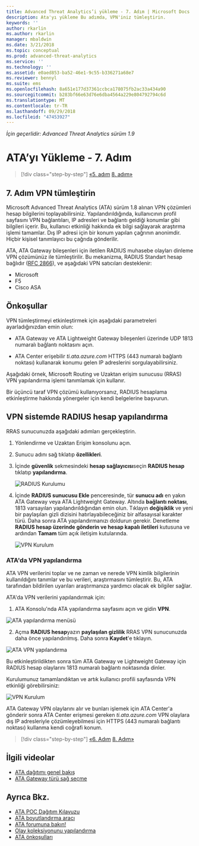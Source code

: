```yaml
---
title: Advanced Threat Analytics’i yükleme - 7. Adım | Microsoft Docs
description: Ata'yı yükleme Bu adımda, VPN'iniz tümleştirin.
keywords: ''
author: rkarlin
ms.author: rkarlin
manager: mbaldwin
ms.date: 3/21/2018
ms.topic: conceptual
ms.prod: advanced-threat-analytics
ms.service: ''
ms.technology: ''
ms.assetid: e0aed853-ba52-46e1-9c55-b336271a68e7
ms.reviewer: bennyl
ms.suite: ems
ms.openlocfilehash: 8a651e177d37361ccbca178075fb2ac33a434a90
ms.sourcegitcommit: b283bf66e63d76e6dba4564a229e804792794c6d
ms.translationtype: MT
ms.contentlocale: tr-TR
ms.lasthandoff: 09/29/2018
ms.locfileid: "47453927"
---
```

*İçin geçerlidir: Advanced Threat Analytics sürüm 1.9*



# <a name="install-ata---step-7"></a>ATA’yı Yükleme - 7. Adım

> [!div class="step-by-step"]
> [«5. adım](install-ata-step5.md)
> [8. adım»](install-ata-step7.md)

## <a name="step-7-integrate-vpn"></a>7. Adım VPN tümleştirin

Microsoft Advanced Threat Analytics (ATA) sürüm 1.8 alınan VPN çözümleri hesap bilgilerini toplayabilirsiniz. Yapılandırıldığında, kullanıcının profil sayfasını VPN bağlantıları, IP adresleri ve bağlantı geldiği konumlar gibi bilgileri içerir. Bu, kullanıcı etkinliği hakkında ek bilgi sağlayarak araştırma işlemi tamamlar. Dış IP adresi için bir konum yapılan çağrının anonimdir. Hiçbir kişisel tanımlayıcı bu çağrıda gönderilir.

ATA, ATA Gateway bileşenleri için iletilen RADIUS muhasebe olayları dinleme VPN çözümünüz ile tümleştirilir. Bu mekanizma, RADIUS Standart hesap bağlıdır ([RFC 2866](https://tools.ietf.org/html/rfc2866)), ve aşağıdaki VPN satıcıları desteklenir:

-   Microsoft
-   F5
-   Cisco ASA

## <a name="prerequisites"></a>Önkoşullar

VPN tümleştirmeyi etkinleştirmek için aşağıdaki parametreleri ayarladığınızdan emin olun:

-   ATA Gateway ve ATA Lightweight Gateway bileşenleri üzerinde UDP 1813 numaralı bağlantı noktasını açın.

-   ATA Center erişebilir *ti.ata.azure.com* HTTPS (443 numaralı bağlantı noktası) kullanarak konumu gelen IP adreslerini sorgulayabilirsiniz.

Aşağıdaki örnek, Microsoft Routing ve Uzaktan erişim sunucusu (RRAS) VPN yapılandırma işlemi tanımlamak için kullanır.

Bir üçüncü taraf VPN çözümü kullanıyorsanız, RADIUS hesaplama etkinleştirme hakkında yönergeler için kendi belgelerine başvurun.

## <a name="configure-radius-accounting-on-the-vpn-system"></a>VPN sistemde RADIUS hesap yapılandırma

RRAS sunucunuzda aşağıdaki adımları gerçekleştirin.
 
1.  Yönlendirme ve Uzaktan Erişim konsolunu açın.
2.  Sunucu adını sağ tıklatıp **özellikleri**.
3.  İçinde **güvenlik** sekmesindeki **hesap sağlayıcısı**seçin **RADIUS hesap** tıklatıp **yapılandırma**.

    ![RADIUS Kurulumu](./media/radius-setup.png)

4.  İçinde **RADIUS sunucusu Ekle** penceresinde, tür **sunucu adı** en yakın ATA Gateway veya ATA Lightweight Gateway. Altında **bağlantı noktası**, 1813 varsayılan yapılandırıldığından emin olun. Tıklayın **değişiklik** ve yeni bir paylaşılan gizli dizisini hatırlayabileceğiniz bir alfasayısal karakter türü. Daha sonra ATA yapılandırmanızı doldurun gerekir. Denetleme **RADIUS hesap üzerinde gönderin ve hesap kapalı iletileri** kutusuna ve ardından **Tamam** tüm açık iletişim kutularında.
 
     ![VPN Kurulum](./media/vpn-set-accounting.png)
     
### <a name="configure-vpn-in-ata"></a>ATA'da VPN yapılandırma

ATA VPN verilerini toplar ve ne zaman ve nerede VPN kimlik bilgilerinin kullanıldığını tanımlar ve bu verileri, araştırmasını tümleştirir. Bu, ATA tarafından bildirilen uyarıları araştırmanıza yardımcı olacak ek bilgiler sağlar.

ATA'da VPN verilerini yapılandırmak için:

1.  ATA Konsolu'nda ATA yapılandırma sayfasını açın ve gidin **VPN**.
 
  ![ATA yapılandırma menüsü](./media/config-menu.png)

2.  Açma **RADIUS hesap**yazın **paylaşılan gizlilik** RRAS VPN sunucunuzda daha önce yapılandırılmış. Daha sonra **Kaydet**'e tıklayın.
 

  ![ATA VPN yapılandırma](./media/vpn.png)


Bu etkinleştirildikten sonra tüm ATA Gateway ve Lightweight Gateway için RADIUS hesap olaylarını 1813 numaralı bağlantı noktasında dinler. 

Kurulumunuz tamamlandıktan ve artık kullanıcı profili sayfasında VPN etkinliği görebilirsiniz:
 
   ![VPN Kurulum](./media/vpn-user.png)

ATA Gateway VPN olaylarını alır ve bunları işlemek için ATA Center'a gönderir sonra ATA Center erişmesi gereken *ti.ata.azure.com* VPN olaylara dış IP adresleriyle çözümleyebilmesi için HTTPS (443 numaralı bağlantı noktası) kullanma kendi coğrafi konum.




> [!div class="step-by-step"]
> [«6. Adım](install-ata-step5.md)
> [8. Adım»](install-ata-step7.md)



## <a name="related-videos"></a>İlgili videolar
- [ATA dağıtımı genel bakış](https://channel9.msdn.com/Shows/Microsoft-Security/Overview-of-ATA-Deployment-in-10-Minutes)
- [ATA Gateway türü sağ seçme](https://channel9.msdn.com/Shows/Microsoft-Security/ATA-Deployment-Choose-the-Right-Gateway-Type)


## <a name="see-also"></a>Ayrıca Bkz.
- [ATA POC Dağıtım Kılavuzu](http://aka.ms/atapoc)
- [ATA boyutlandırma aracı](http://aka.ms/aatpsizingtool)
- [ATA forumuna bakın!](https://social.technet.microsoft.com/Forums/security/home?forum=mata)
- [Olay koleksiyonunu yapılandırma](configure-event-collection.md)
- [ATA önkoşulları](ata-prerequisites.md)

